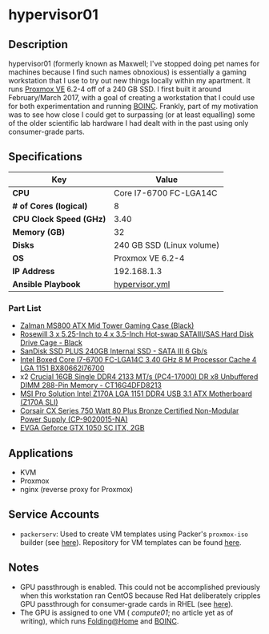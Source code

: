 hypervisor01
============

Description
-----------

hypervisor01 (formerly known as Maxwell; I've stopped doing pet names for machines because I find such names obnoxious) is essentially a gaming workstation that I use to try out new things locally within my apartment. It runs [Proxmox VE](https://www.proxmox.com/en/) 6.2-4 off of a 240 GB SSD. I first built it around February/March 2017, with a goal of creating a workstation that I could use for both experimentation and running [BOINC](https://boincstats.com/en/stats/-1/user/detail/3500755).  Frankly, part of my motivation was to see how close I could get to surpassing (or at least equalling) some of the older scientific lab hardware I had dealt with in the past using only consumer-grade parts.

Specifications
--------------

| Key | Value |
| --- | --- |
| **CPU** | Core I7-6700 FC-LGA14C |
| **# of Cores (logical)** | 8 |
| **CPU Clock Speed (GHz)** | 3.40 |
| **Memory (GB)** | 32 |
| **Disks** | 240 GB SSD (Linux volume) |
| **OS** | Proxmox VE 6.2-4 |
| **IP Address** | 192.168.1.3 |
| **Ansible Playbook** | [hypervisor.yml](https://github.com/jpellman/home-ansible/blob/master/playbooks/hypervisor.yml) |

### Part List

 * [Zalman MS800 ATX Mid Tower Gaming Case (Black)](https://smile.amazon.com/gp/product/B00I0V4IMW/ref=ppx_yo_dt_b_asin_title_o03__o00_s01?ie=UTF8&psc=1)
 * [Rosewill 3 x 5.25-Inch to 4 x 3.5-Inch Hot-swap SATAIII/SAS Hard Disk Drive Cage - Black](https://smile.amazon.com/gp/product/B00DGZ42SM/ref=ppx_yo_dt_b_asin_title_o03__o00_s00?ie=UTF8&psc=1)
 * [SanDisk SSD PLUS 240GB Internal SSD - SATA III 6 Gb/s](https://smile.amazon.com/gp/product/B01F9G43WU/ref=ppx_yo_dt_b_asin_title_o00__o00_s00?ie=UTF8&psc=1)
 * [Intel Boxed Core I7-6700 FC-LGA14C 3.40 GHz 8 M Processor Cache 4 LGA 1151 BX80662I76700](https://smile.amazon.com/gp/product/B0136JONG8/ref=ppx_yo_dt_b_asin_title_o02__o00_s00?ie=UTF8&psc=1)
 * x2 [Crucial 16GB Single DDR4 2133 MT/s (PC4-17000) DR x8 Unbuffered DIMM 288-Pin Memory - CT16G4DFD8213](https://smile.amazon.com/gp/product/B015YPAZPU/ref=ppx_yo_dt_b_asin_title_o02__o00_s00?ie=UTF8&psc=1)
 * [MSI Pro Solution Intel Z170A LGA 1151 DDR4 USB 3.1 ATX Motherboard (Z170A SLI)](https://smile.amazon.com/gp/product/B01DDR05P6/ref=ppx_yo_dt_b_asin_title_o02__o00_s00?ie=UTF8&psc=1)
 * [Corsair CX Series 750 Watt 80 Plus Bronze Certified Non-Modular Power Supply (CP-9020015-NA)](https://smile.amazon.com/gp/product/B008RJZQSW/ref=ppx_yo_dt_b_asin_title_o09__o00_s00?ie=UTF8&psc=1)
 * [EVGA Geforce GTX 1050 SC ITX, 2GB](https://smile.amazon.com/EVGA-GeForce-Support-Graphics-02G-P4-6152-KR/dp/B01M64G435?sa-no-redirect=1)

Applications
------------

 * KVM 
 * Proxmox
 * nginx (reverse proxy for Proxmox)

Service Accounts
----------------

 * `packerserv`: Used to create VM templates using Packer's `proxmox-iso` builder (see [here](https://www.packer.io/plugins/builders/proxmox/iso)).  Repository for VM templates can be found [here](https://github.com/jpellman/home-packer). 

Notes
-----

 * GPU passthrough is enabled.  This could not be accomplished previously when this workstation ran CentOS because Red Hat deliberately cripples GPU passthrough for consumer-grade cards in RHEL (see [here](https://bugzilla.redhat.com/show_bug.cgi?id=1492173)).
 * The GPU is assigned to one VM ( *compute01*; no article yet as of writing), which runs [Folding@Home](https://foldingathome.org/) and [BOINC](https://boinc.berkeley.edu/).
